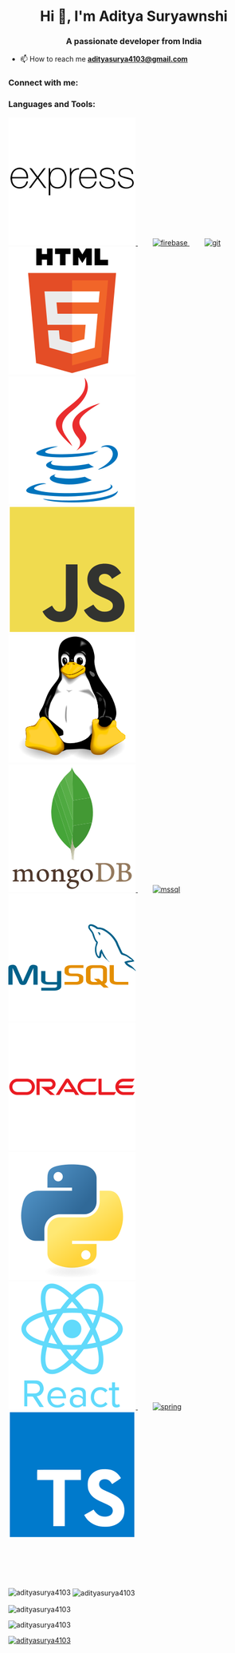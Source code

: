 <h1 align="center">Hi 👋, I'm Aditya Suryawnshi</h1>
<h3 align="center">A passionate developer from India</h3>


- 📫 How to reach me **adityasurya4103@gmail.com**

<h3 align="left">Connect with me:</h3>
<p align="left">
</p>
<style>
    .tool-image-container {
        padding-right: 30px;
        padding-top: 30px;
    }

    .tool-image {
        width: 80px;
        height: 80px;
        padding: 0; /* Reset padding for the images */
    }

    .line-break {
        clear: both;
    }
</style>

<h3 align="left">Languages and Tools:</h3>
<div>
    <a href="https://expressjs.com" target="_blank" rel="noreferrer" style="width: 80px; height: 80px; padding: 0; margin-right: 30px; margin-top: 30px;">
        <img src="https://raw.githubusercontent.com/devicons/devicon/master/icons/express/express-original-wordmark.svg" alt="express"/>
    </a>
    <a href="https://firebase.google.com/" target="_blank" rel="noreferrer" style="width: 80px; height: 80px; padding: 0; margin-right: 30px; margin-top: 30px;">
        <img src="https://www.vectorlogo.zone/logos/firebase/firebase-icon.svg" alt="firebase"/>
    </a>
    <a href="https://git-scm.com/" target="_blank" rel="noreferrer" style="width: 80px; height: 80px; padding: 0; margin-right: 30px; margin-top: 30px;">
        <img src="https://www.vectorlogo.zone/logos/git-scm/git-scm-icon.svg" alt="git"/>
    </a>
    <a href="https://www.w3.org/html/" target="_blank" rel="noreferrer" style="width: 80px; height: 80px; padding: 0; margin-right: 30px; margin-top: 30px;">
        <img src="https://raw.githubusercontent.com/devicons/devicon/master/icons/html5/html5-original-wordmark.svg" alt="html5"/>
    </a>
    <a href="https://www.java.com" target="_blank" rel="noreferrer" style="width: 80px; height: 80px; padding: 0; margin-right: 30px; margin-top: 30px;">
        <img src="https://raw.githubusercontent.com/devicons/devicon/master/icons/java/java-original.svg" alt="java"/>
    </a><br/>
    <a href="https://developer.mozilla.org/en-US/docs/Web/JavaScript" target="_blank" rel="noreferrer" style="width: 80px; height: 80px; padding: 0; margin-right: 30px; margin-top: 30px;">
        <img src="https://raw.githubusercontent.com/devicons/devicon/master/icons/javascript/javascript-original.svg" alt="javascript"/>
    </a>
    <a href="https://www.linux.org/" target="_blank" rel="noreferrer" style="width: 80px; height: 80px; padding: 0; margin-right: 30px; margin-top: 30px;">
        <img src="https://raw.githubusercontent.com/devicons/devicon/master/icons/linux/linux-original.svg" alt="linux"/>
    </a>
    <a href="https://www.mongodb.com/" target="_blank" rel="noreferrer" style="width: 80px; height: 80px; padding: 0; margin-right: 30px; margin-top: 30px;">
        <img src="https://raw.githubusercontent.com/devicons/devicon/master/icons/mongodb/mongodb-original-wordmark.svg" alt="mongodb"/>
    </a>
    <a href="https://www.microsoft.com/en-us/sql-server" target="_blank" rel="noreferrer" style="width: 80px; height: 80px; padding: 0; margin-right: 30px; margin-top: 30px;">
        <img src="https://www.svgrepo.com/show/303229/microsoft-sql-server-logo.svg" alt="mssql"/>
    </a>
    <a href="https://www.mysql.com/" target="_blank" rel="noreferrer" style="width: 80px; height: 80px; padding: 0; margin-right: 30px; margin-top: 30px;">
        <img src="https://raw.githubusercontent.com/devicons/devicon/master/icons/mysql/mysql-original-wordmark.svg" alt="mysql"/>
    </a><br/>
    <a href="https://www.oracle.com/" target="_blank" rel="noreferrer" style="width: 80px; height: 80px; padding: 0; margin-right: 30px; margin-top: 30px;">
        <img src="https://raw.githubusercontent.com/devicons/devicon/master/icons/oracle/oracle-original.svg" alt="oracle"/>
    </a>
    <a href="https://www.python.org" target="_blank" rel="noreferrer" style="width: 80px; height: 80px; padding: 0; margin-right: 30px; margin-top: 30px;">
        <img src="https://raw.githubusercontent.com/devicons/devicon/master/icons/python/python-original.svg" alt="python"/>
    </a>
    <a href="https://reactjs.org/" target="_blank" rel="noreferrer" style="width: 80px; height: 80px; padding: 0; margin-right: 30px; margin-top: 30px;">
        <img src="https://raw.githubusercontent.com/devicons/devicon/master/icons/react/react-original-wordmark.svg" alt="react"/>
    </a>
    <a href="https://spring.io/" target="_blank" rel="noreferrer" style="width: 80px; height: 80px; padding: 0; margin-right: 30px; margin-top: 30px;">
        <img src="https://www.vectorlogo.zone/logos/springio/springio-icon.svg" alt="spring"/>
    </a>
    <a href="https://www.typescriptlang.org/" target="_blank" rel="noreferrer" style="width: 80px; height: 80px; padding: 0; margin-right: 30px; margin-top: 30px;">
        <img src="https://raw.githubusercontent.com/devicons/devicon/master/icons/typescript/typescript-original.svg" alt="typescript"/>
    </a>
</div>

</br></br></br></br>

<p><img align="left" src="https://github-readme-stats.vercel.app/api/top-langs?username=adityasurya4103&show_icons=true&locale=en&layout=compact" alt="adityasurya4103" /></p>

<p>&nbsp;<img align="center" src="https://github-readme-stats.vercel.app/api?username=adityasurya4103&show_icons=true&locale=en" alt="adityasurya4103" /></p>

<p><img align="center" src="https://github-readme-streak-stats.herokuapp.com/?user=adityasurya4103&" alt="adityasurya4103" /></p>


<p align="left"> <img src="https://komarev.com/ghpvc/?username=adityasurya4103&label=Profile%20views&color=0e75b6&style=flat" alt="adityasurya4103" /> </p>

<p align="left"> <a href="https://github.com/ryo-ma/github-profile-trophy"><img src="https://github-profile-trophy.vercel.app/?username=adityasurya4103" alt="adityasurya4103" /></a> </p>

<p align="left"> <a href="https://twitter.com/" target="blank"><img src="https://img.shields.io/twitter/follow/?logo=twitter&style=for-the-badge" alt="" /></a> </p>
